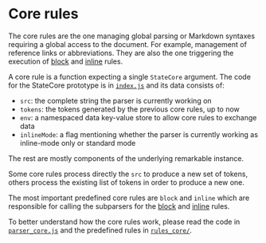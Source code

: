 # Core rules

The core rules are the one managing global parsing or Markdown syntaxes
requiring a global access to the document. For example, management of reference
links or abbreviations. They are also the one triggering the execution of
[block][block] and [inline][inline] rules.

A core rule is a function expecting a single `StateCore` argument. The code for
the StateCore prototype is in [`index.js`](../lib/index.js) and its data consists
of:

* `src`: the complete string the parser is currently working on
* `tokens`: the tokens generated by the previous core rules, up to now
* `env`: a namespaced data key-value store to allow core rules to exchange data
* `inlineMode`: a flag mentioning whether the parser is currently working as inline-mode only
  or standard mode

The rest are mostly components of the underlying remarkable instance.

Some core rules process directly the `src` to produce a new set of tokens,
others process the existing list of tokens in order to produce a new one.

The most important predefined core rules are `block` and `inline` which are
responsible for calling the subparsers for the [block][block] and
[inline][inline] rules.

To better understand how the core rules work, please read the code in
[`parser_core.js`](../lib/parser_core.js) and the predefined rules in
[`rules_core/`](../lib/rules_core/).

[inline]: parsing_inline.md
[block]: parsing_block.md
